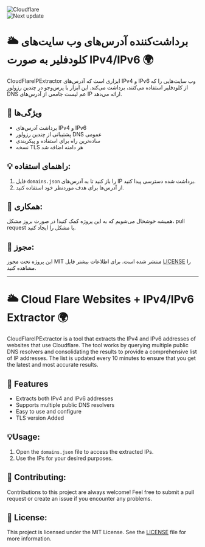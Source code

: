 ![Cloudflare](https://img.shields.io/badge/-Cloudflare-f38020?style=flat-square&logo=Cloudflare&logoColor=white)
<br>
![Next update](https://img.shields.io/badge/next%20update-200%20%E2%98%85-lightgrey?style=for-the-badge&color=yellow&logo=star)

# 🌥️ برداشت‌کننده آدرس‌های وب سایت‌های کلودفلیر به صورت IPv4/IPv6 🌍
CloudFlareIPExtractor ابزاری است که آدرس‌های IPv4 و IPv6 وب سایت‌هایی را که از کلودفلیر استفاده می‌کنند، برداشت می‌کند. این ابزار با پرس‌وجو در چندین رزولور DNS عم لیست جامعی از آدرس‌های IP ارائه می‌دهد.

## 🌟 ویژگی‌ها

*  برداشت آدرس‌های IPv4 و IPv6
*  پشتیبانی از چندین رزولور DNS عمومی
*  ساده‌ترین راه برای استفاده و پیکربندی
*  نسخه TLS هر دامنه اضافه شد

## 💡 راهنمای استفاده:
1. فایل `domains.json` را باز کنید تا به آدرس‌های IP برداشت شده دسترسی پیدا کنید.
2. از آدرس‌ها برای هدف موردنظر خود استفاده کنید.

## 🤝 همکاری:
همیشه خوشحال می‌شویم که به این پروژه کمک کنید! در صورت بروز مشکل، pull request یا مشکل را ایجاد کنید.

## 📃 مجوز:
این پروژه تحت مجوز MIT منتشر شده است. برای اطلاعات بیشتر فایل [LICENSE](https://github.com/hossein-mohseni/CF-Web/blob/main/LICENSE) را مشاهده کنید.





------------------------------------------------------------------------



# 🌥️ Cloud Flare Websites + IPv4/IPv6 Extractor 🌍

CloudFlareIPExtractor is a tool that extracts the IPv4 and IPv6 addresses of websites that use Cloudflare. The tool works by querying multiple public DNS resolvers and consolidating the results to provide a comprehensive list of IP addresses. The list is updated every 10 minutes to ensure that you get the latest and most accurate results.

## 🌟 Features

*  Extracts both IPv4 and IPv6 addresses
*  Supports multiple public DNS resolvers
*  Easy to use and configure
*  TLS version Added

## 💡Usage:

1. Open the `domains.json` file to access the extracted IPs.
2. Use the IPs for your desired purposes.

## 🤝 Contributing:
Contributions to this project are always welcome! Feel free to submit a pull request or create an issue if you encounter any problems.

## 📃 License:
This project is licensed under the MIT License. See the [LICENSE](https://github.com/hossein-mohseni/CF-Web/blob/main/LICENSE) file for more information.


